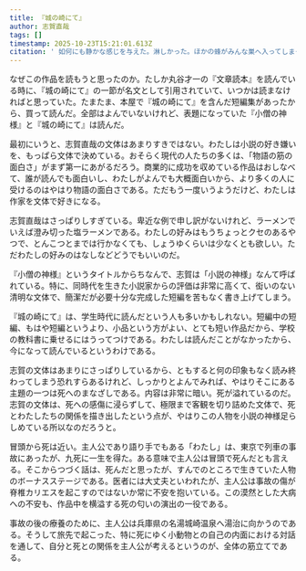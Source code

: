 ```yaml
---
title: 『城の崎にて』
author: 志賀直哉
tags: []
timestamp: 2025-10-23T15:21:01.613Z
citation: ' 如何にも静かな感じを与えた。淋しかった。ほかの蜂がみんな巣へ入ってしまった日暮れ、冷たい瓦の上に一つ残った死骸を見ることは淋しかった。'
---
```

なぜこの作品を読もうと思ったのか。たしか丸谷才一の『文章読本』を読んでいる時に、『城の崎にて』の一節が名文として引用されていて、いつかは読まなければと思っていた。たまたま、本屋で『城の崎にて』を含んだ短編集があったから、買って読んだ。全部はよんでいないけれど、表題になっていた『小僧の神様』と『城の崎にて』は読んだ。

最初にいうと、志賀直哉の文体はあまりすきではない。わたしは小説の好き嫌いを、もっぱら文体で決めている。おそらく現代の人たちの多くは、「物語の筋の面白さ」がまず第一にあがるだろう。商業的に成功を収めている作品はおしなべて、誰が読んでも面白いし、わたしがよんでも大概面白いから、より多くの人に受けるのはやはり物語の面白さである。ただもう一度いうようだけど、わたしは作家を文体で好きになる。

志賀直哉はさっぱりしすぎている。卑近な例で申し訳がないけれど、ラーメンでいえば澄み切った塩ラーメンである。わたしの好みはもうちょっとクセのあるやつで、とんこつとまでは行かなくても、しょうゆくらいは少なくとも欲しい。ただわたしの好みのはなしなどどうでもいいのだ。

『小僧の神様』というタイトルからちなんで、志賀は「小説の神様」なんて呼ばれている。特に、同時代を生きた小説家からの評価は非常に高くて、衒いのない清明な文体で、簡潔だが必要十分な完成した短編を苦もなく書き上げてしまう。

『城の崎にて』は、学生時代に読んだという人も多いかもしれない。短編中の短編、もはや短編というより、小品という方がよい、とても短い作品だから、学校の教科書に乗せるにはうってつけである。わたしは読んだことがなかったから、今になって読んでいるというわけである。

志賀の文体はあまりにさっぱりしているから、ともすると何の印象もなく読み終わってしまう恐れすらあるけれど、しっかりとよんでみれば、やはりそこにある主題の一つは死へのまなざしである。内容は非常に暗い。死が溢れているのだ。志賀の文体は、死への感傷に浸らずして、極限まで客観を切り詰めた文体で、死とわたしたちの関係を描き出したという点が、やはりこの人物を小説の神様足らしめている所以なのだろうと。

冒頭から死は近い。主人公であり語り手でもある「わたし」は、東京で列車の事故にあったが、九死に一生を得た。ある意味で主人公は冒頭で死んだとも言える。そこからつづく話は、死んだと思ったが、すんでのところで生きていた人物のボーナスステージである。医者には大丈夫といわれたが、主人公は事故の傷が脊椎カリエスを起こすのではないか常に不安を抱いている。この漠然とした大病への不安も、作品中を横溢する死の匂いの演出の一役である。

事故の後の療養のために、主人公は兵庫県の名湯城崎温泉へ湯治に向かうのである。そうして旅先で起こった、特に死にゆく小動物との自己の内面における対話を通して、自分と死との関係を主人公が考えるというのが、全体の筋立てである。
